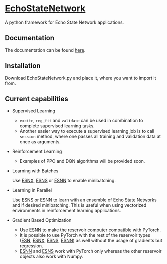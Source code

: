 # [EchoStateNetwork](https://echostatenetwork.readthedocs.io/)
A python framework for Echo State Network applications.

## Documentation

The documentation can be found [here](https://echostatenetwork.readthedocs.io/).

## Installation
Download EchoStateNetwork.py and place it, where you want to import it from.

## Current capabilities
- Supervised Learning
  * ``excite``, ``reg_fit`` and ``validate`` can be used in combination to complete supervised learning tasks.
  * Another easier way to execute a supervised learning job is to call ``session`` method, where one passes all training and validation data at once as arguments.
  
- Reinforcement Learning
  * Examples of PPO and DQN algorithms will be provided soon.

- Learning with Batches

  Use [ESNX](https://echostatenetwork.readthedocs.io/en/latest/ESNX.html), [ESNS](https://echostatenetwork.readthedocs.io/en/latest/ESNS.html) or [ESNN](https://echostatenetwork.readthedocs.io/en/latest/ESNN.html) to enable minibatching.

- Learning in Parallel

  Use [ESNS](https://echostatenetwork.readthedocs.io/en/latest/ESNS.html) or [ESNN](https://echostatenetwork.readthedocs.io/en/latest/ESNN.html) to learn with an ensemble of Echo State Networks and if desired minibatching. This is useful when using vectorized environments in reinforcement learning applications.

- Gradient Based Optimization
  * Use [ESNN](https://echostatenetwork.readthedocs.io/en/latest/ESNN.html) to make the reservoir computer compatible with PyTorch. 
  * It is possible to use PyTorch with the rest of the reservoir types ([ESN](https://echostatenetwork.readthedocs.io/en/latest/ESN.html), [ESNX](https://echostatenetwork.readthedocs.io/en/latest/ESNX.html), [ESNS](https://echostatenetwork.readthedocs.io/en/latest/ESNS.html), [ESNN](https://echostatenetwork.readthedocs.io/en/latest/ESNN.html)) as well without the usage of gradients but regression. 
  * [ESNN](https://echostatenetwork.readthedocs.io/en/latest/ESNN.html) and [ESNS](https://echostatenetwork.readthedocs.io/en/latest/ESNS.html) work with PyTorch only whereas the other reservoir objects also work with Numpy. 
    
